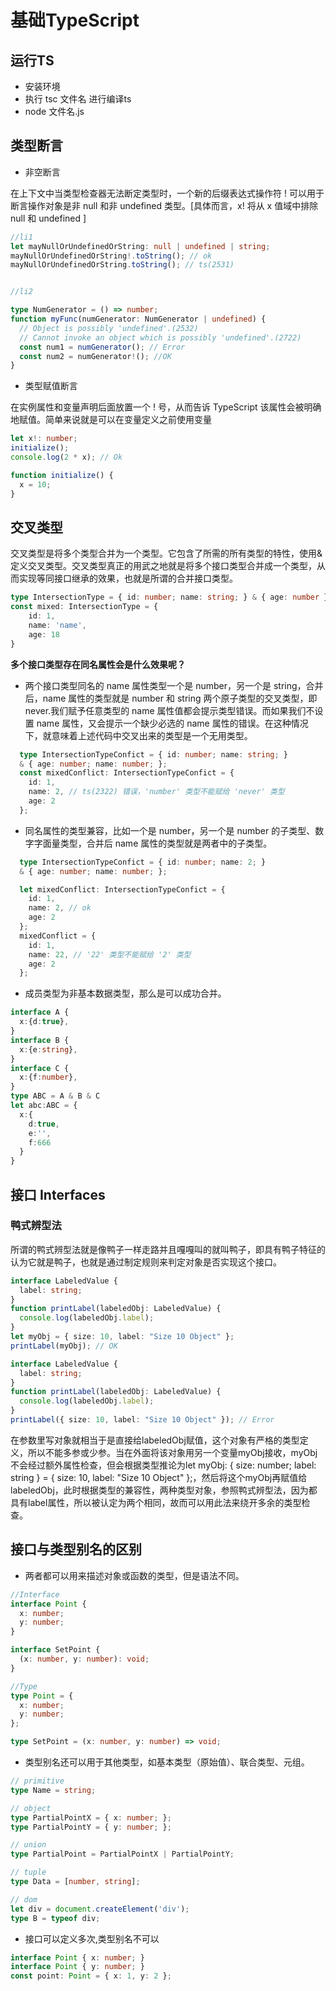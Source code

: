 # 基础TypeScript

## 运行TS
+ 安装环境
+ 执行 tsc 文件名   进行编译ts
+ node 文件名.js


## 类型断言

+ 非空断言

在上下文中当类型检查器无法断定类型时，一个新的后缀表达式操作符 ! 可以用于断言操作对象是非 null 和非 undefined 类型。[具体而言，x! 将从 x 值域中排除 null 和 undefined ]

```typescript
//li1
let mayNullOrUndefinedOrString: null | undefined | string;
mayNullOrUndefinedOrString!.toString(); // ok
mayNullOrUndefinedOrString.toString(); // ts(2531)


//li2

type NumGenerator = () => number;
function myFunc(numGenerator: NumGenerator | undefined) {
  // Object is possibly 'undefined'.(2532)
  // Cannot invoke an object which is possibly 'undefined'.(2722)
  const num1 = numGenerator(); // Error
  const num2 = numGenerator!(); //OK
}

```

+ 类型赋值断言

在实例属性和变量声明后面放置一个 ! 号，从而告诉 TypeScript 该属性会被明确地赋值。简单来说就是可以在变量定义之前使用变量

```typescript
let x!: number;
initialize();
console.log(2 * x); // Ok

function initialize() {
  x = 10;
}

```

## 交叉类型
交叉类型是将多个类型合并为一个类型。它包含了所需的所有类型的特性，使用&定义交叉类型。交叉类型真正的用武之地就是将多个接口类型合并成一个类型，从而实现等同接口继承的效果，也就是所谓的合并接口类型。

```typescript
type IntersectionType = { id: number; name: string; } & { age: number };
const mixed: IntersectionType = {
    id: 1,
    name: 'name',
    age: 18
}

```

**多个接口类型存在同名属性会是什么效果呢？**
- 两个接口类型同名的 name 属性类型一个是 number，另一个是 string，合并后，name 属性的类型就是 number 和 string 两个原子类型的交叉类型，即 never.我们赋予任意类型的 name 属性值都会提示类型错误。而如果我们不设置 name 属性，又会提示一个缺少必选的 name 属性的错误。在这种情况下，就意味着上述代码中交叉出来的类型是一个无用类型。

```typescript
  type IntersectionTypeConfict = { id: number; name: string; } 
  & { age: number; name: number; };
  const mixedConflict: IntersectionTypeConfict = {
    id: 1,
    name: 2, // ts(2322) 错误，'number' 类型不能赋给 'never' 类型
    age: 2
  };
```

- 同名属性的类型兼容，比如一个是 number，另一个是 number 的子类型、数字字面量类型，合并后 name 属性的类型就是两者中的子类型。

```typescript
  type IntersectionTypeConfict = { id: number; name: 2; } 
  & { age: number; name: number; };

  let mixedConflict: IntersectionTypeConfict = {
    id: 1,
    name: 2, // ok
    age: 2
  };
  mixedConflict = {
    id: 1,
    name: 22, // '22' 类型不能赋给 '2' 类型
    age: 2
  };
```

- 成员类型为非基本数据类型，那么是可以成功合并。

```typescript
interface A {
  x:{d:true},
}
interface B {
  x:{e:string},
}
interface C {
  x:{f:number},
}
type ABC = A & B & C
let abc:ABC = {
  x:{
    d:true,
    e:'',
    f:666
  }
}
```

## 接口 Interfaces

### 鸭式辨型法
所谓的鸭式辨型法就是像鸭子一样走路并且嘎嘎叫的就叫鸭子，即具有鸭子特征的认为它就是鸭子，也就是通过制定规则来判定对象是否实现这个接口。

```typescript
interface LabeledValue {
  label: string;
}
function printLabel(labeledObj: LabeledValue) {
  console.log(labeledObj.label);
}
let myObj = { size: 10, label: "Size 10 Object" };
printLabel(myObj); // OK
```
```typescript
interface LabeledValue {
  label: string;
}
function printLabel(labeledObj: LabeledValue) {
  console.log(labeledObj.label);
}
printLabel({ size: 10, label: "Size 10 Object" }); // Error
```
在参数里写对象就相当于是直接给labeledObj赋值，这个对象有严格的类型定义，所以不能多参或少参。当在外面将该对象用另一个变量myObj接收，myObj不会经过额外属性检查，但会根据类型推论为let myObj: { size: number; label: string } = { size: 10, label: "Size 10 Object" };，然后将这个myObj再赋值给labeledObj，此时根据类型的兼容性，两种类型对象，参照鸭式辨型法，因为都具有label属性，所以被认定为两个相同，故而可以用此法来绕开多余的类型检查。

## 接口与类型别名的区别

+ 两者都可以用来描述对象或函数的类型，但是语法不同。
```typescript
//Interface
interface Point {
  x: number;
  y: number;
}

interface SetPoint {
  (x: number, y: number): void;
}

//Type
type Point = {
  x: number;
  y: number;
};

type SetPoint = (x: number, y: number) => void;
```
+ 类型别名还可以用于其他类型，如基本类型（原始值）、联合类型、元组。
```typescript
// primitive
type Name = string;

// object
type PartialPointX = { x: number; };
type PartialPointY = { y: number; };

// union
type PartialPoint = PartialPointX | PartialPointY;

// tuple
type Data = [number, string];

// dom
let div = document.createElement('div');
type B = typeof div;
```

+ 接口可以定义多次,类型别名不可以
```typescript
interface Point { x: number; }
interface Point { y: number; }
const point: Point = { x: 1, y: 2 };
```